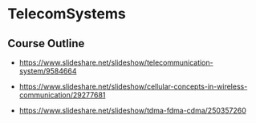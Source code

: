# TelecomSystems

## Course Outline
- https://www.slideshare.net/slideshow/telecommunication-system/9584664

- https://www.slideshare.net/slideshow/cellular-concepts-in-wireless-communication/29277681

- https://www.slideshare.net/slideshow/tdma-fdma-cdma/250357260
